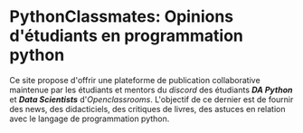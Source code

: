 # PythonClassmates: Opinions d'étudiants en programmation python

Ce site propose d'offrir une plateforme de publication collaborative maintenue par les étudiants et mentors du *discord* des étudiants ***DA Python*** et ***Data Scientists*** d'*Openclassrooms*. L'objectif de ce dernier est de fournir des news, des didacticiels, des critiques de livres, des astuces en relation avec le langage de programmation python.
